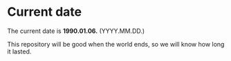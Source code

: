 # Current date

The current date is **1990.01.06.** (YYYY.MM.DD.)

This repository will be good when the world ends, so we will know how long it lasted.